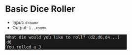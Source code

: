# Basic Dice Roller

- Input: ```d<num>```
- Output: ```1..<num>```

![Dice Roller](./thumbnail.png)<br>

